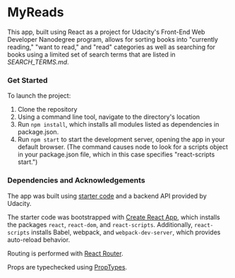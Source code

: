 MyReads
======

This app, built using React as a project for Udacity's Front-End Web Developer Nanodegree program, allows for sorting books into "currently reading," "want to read," and "read" categories as well as searching for books using a limited set of search terms that are listed in _SEARCH_TERMS.md_.


### Get Started

To launch the project:

1. Clone the repository
2. Using a command line tool, navigate to the directory's location
3. Run `npm install`, which installs all modules listed as dependencies in package.json.
4. Run `npm start` to start the development server, opening the app in your default browser. (The command causes node to look for a scripts object in your package.json file, which in this case specifies "react-scripts start.")


### Dependencies and Acknowledgements

The app was built using [starter code](https://github.com/udacity/reactnd-project-myreads-starter) and a backend API provided by Udacity.

The starter code was bootstrapped with [Create React App](https://github.com/facebookincubator/create-react-app), which installs the packages `react`, `react-dom`, and `react-scripts`. Additionally, `react-scripts` installs Babel, webpack, and `webpack-dev-server`, which provides auto-reload behavior.

Routing is performed with [React Router](https://reacttraining.com/react-router/web/api/Route).

Props are typechecked using [PropTypes](https://reactjs.org/docs/typechecking-with-proptypes.html).
